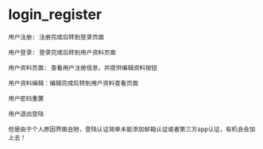 # login_register

    用户注册: 注册完成后转到登录页面 

    用户登录: 登录完成后转到用户资料页面

    用户资料页面: 查看用户注册信息，并提供编辑资料按钮

    用户资料编辑：编辑完成后转到用户资料查看页面

    用户密码重置

    用户退出登陆
    
    但是由于个人原因界面丑陋，登陆认证简单未能添加邮箱认证或者第三方app认证，有机会会加上去！
